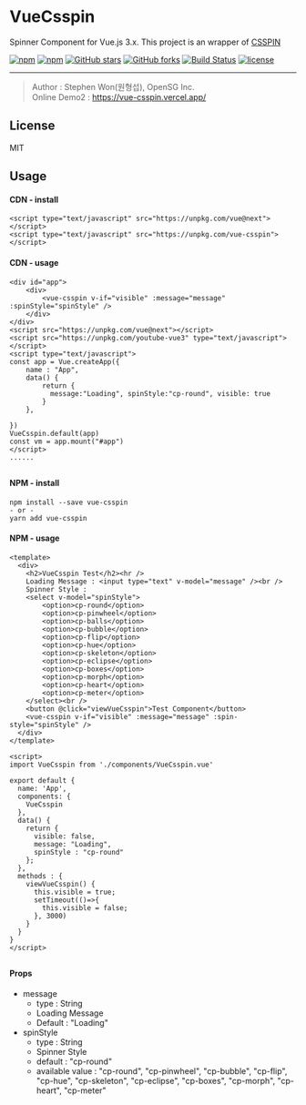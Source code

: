 # VueCsspin
Spinner Component for Vue.js 3.x.
This project is an wrapper of [CSSPIN](https://www.npmjs.com/package/csspin)

[![npm](https://img.shields.io/npm/v/vue-csspin.svg )](https://www.npmjs.com/package/vue-csspin)
[![npm](https://img.shields.io/npm/dm/vue-csspin.svg)](https://www.npmjs.com/package/vue-csspin)
[![GitHub stars](https://img.shields.io/github/stars/stepanowon/vue-csspin.svg?style=social&label=Stars&style=for-the-badge)](https://github.com/stepanowon/vue-csspin/stargazers)
[![GitHub forks](https://img.shields.io/github/forks/stepanowon/vue-csspin.svg?style=social&label=Fork&style=for-the-badge)](https://github.com/stepanowon/vue-csspin/network)
[![Build Status](https://travis-ci.org/stepanowon/vue-csspin.svg?branch=master)](https://travis-ci.org/stepanowon/vue-csspin)
[![license](https://img.shields.io/github/license/mashape/apistatus.svg)]()

------------

> Author : Stephen Won(원형섭), OpenSG Inc.        
> Online Demo2 : https://vue-csspin.vercel.app/

## License
MIT 
## Usage  
#### CDN - install
~~~
<script type="text/javascript" src="https://unpkg.com/vue@next"></script>
<script type="text/javascript" src="https://unpkg.com/vue-csspin"></script>
~~~
#### CDN - usage
~~~
<div id="app">
	<div>
		<vue-csspin v-if="visible" :message="message" :spinStyle="spinStyle" />
	</div>
</div>
<script src="https://unpkg.com/vue@next"></script>
<script src="https://unpkg.com/youtube-vue3" type="text/javascript"></script>
<script type="text/javascript">
const app = Vue.createApp({
	name : "App",
	data() {
		return {
		  message:"Loading", spinStyle:"cp-round", visible: true
		}
	},

})
VueCsspin.default(app)
const vm = app.mount("#app")
</script>
......
~~~
##
#### NPM - install
~~~
npm install --save vue-csspin
- or -
yarn add vue-csspin
~~~

#### NPM - usage
~~~
<template>
  <div>
    <h2>VueCsspin Test</h2><hr />
    Loading Message : <input type="text" v-model="message" /><br />
    Spinner Style : 
    <select v-model="spinStyle">
        <option>cp-round</option>
        <option>cp-pinwheel</option>
        <option>cp-balls</option>
        <option>cp-bubble</option>
        <option>cp-flip</option>
        <option>cp-hue</option>
        <option>cp-skeleton</option>
        <option>cp-eclipse</option>
        <option>cp-boxes</option>
        <option>cp-morph</option>
        <option>cp-heart</option>
        <option>cp-meter</option>
    </select><br />
    <button @click="viewVueCsspin">Test Component</button>
    <vue-csspin v-if="visible" :message="message" :spin-style="spinStyle" />
  </div>
</template>

<script>
import VueCsspin from './components/VueCsspin.vue'

export default {
  name: 'App',
  components: {
    VueCsspin
  },
  data() {
    return { 
      visible: false,
      message: "Loading",
      spinStyle : "cp-round"
    };
  },
  methods : {
    viewVueCsspin() {
      this.visible = true;
      setTimeout(()=>{
        this.visible = false;
      }, 3000)
    }
  }
}
</script>
~~~
##
#### Props
   * message
      - type : String
      - Loading Message
      - Default : "Loading" 
   * spinStyle 
     - type : String
     - Spinner Style
     - default : "cp-round"
     - available value : "cp-round", "cp-pinwheel", "cp-bubble", "cp-flip", "cp-hue", "cp-skeleton", "cp-eclipse", "cp-boxes", "cp-morph", "cp-heart", "cp-meter"

